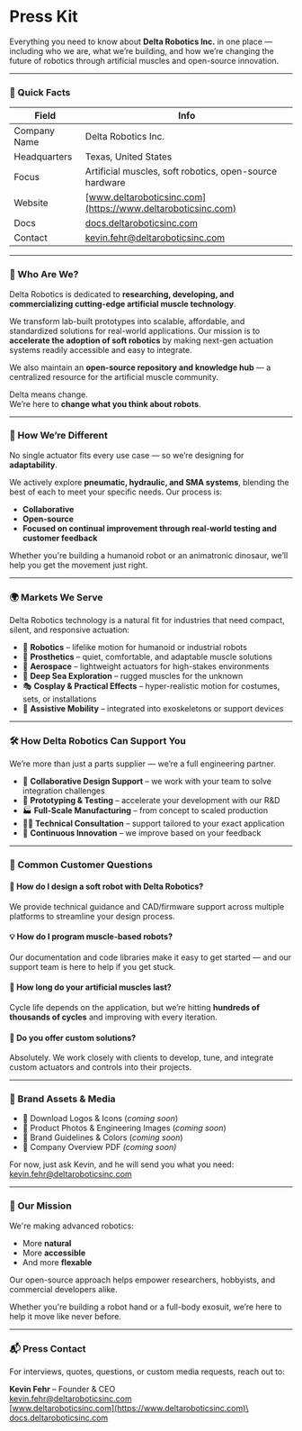 # Press Kit

Everything you need to know about **Delta Robotics Inc.** in one place — including who we are, what we’re building, and how we’re changing the future of robotics through artificial muscles and open-source innovation.

***

### 🔹 Quick Facts

| Field        | Info                                                                      |
| ------------ | ------------------------------------------------------------------------- |
| Company Name | Delta Robotics Inc.                                                       |
| Headquarters | Texas, United States                                                      |
| Focus        | Artificial muscles, soft robotics, open-source hardware                   |
| Website      | [www.deltaroboticsinc.com](https://www.deltaroboticsinc.com)              |
| Docs         | [docs.deltaroboticsinc.com](https://docs.deltaroboticsinc.com)            |
| Contact      | [kevin.fehr@deltaroboticsinc.com](mailto:kevin.fehr@deltaroboticsinc.com) |

***

### 🔺 Who Are We?

Delta Robotics is dedicated to **researching, developing, and commercializing cutting-edge artificial muscle technology**.

We transform lab-built prototypes into scalable, affordable, and standardized solutions for real-world applications. Our mission is to **accelerate the adoption of soft robotics** by making next-gen actuation systems readily accessible and easy to integrate.

We also maintain an **open-source repository and knowledge hub** — a centralized resource for the artificial muscle community.

Delta means change.\
We’re here to **change what you think about robots**.

***

### 🧠 How We’re Different

No single actuator fits every use case — so we’re designing for **adaptability**.

We actively explore **pneumatic, hydraulic, and SMA systems**, blending the best of each to meet your specific needs. Our process is:

* **Collaborative**
* **Open-source**
* **Focused on continual improvement through real-world testing and customer feedback**

Whether you're building a humanoid robot or an animatronic dinosaur, we’ll help you get the movement just right.

***

### 🌍 Markets We Serve

Delta Robotics technology is a natural fit for industries that need compact, silent, and responsive actuation:

* 🤖 **Robotics** – lifelike motion for humanoid or industrial robots
* 🦾 **Prosthetics** – quiet, comfortable, and adaptable muscle solutions
* 🚀 **Aerospace** – lightweight actuators for high-stakes environments
* 🌊 **Deep Sea Exploration** – rugged muscles for the unknown
* 🎭 **Cosplay & Practical Effects** – hyper-realistic motion for costumes, sets, or installations
* 🧍 **Assistive Mobility** – integrated into exoskeletons or support devices

***

### 🛠️ How Delta Robotics Can Support You

We’re more than just a parts supplier — we’re a full engineering partner.

* 🧩 **Collaborative Design Support** – we work with your team to solve integration challenges
* 🔬 **Prototyping & Testing** – accelerate your development with our R\&D
* 🏭 **Full-Scale Manufacturing** – from concept to scaled production
* 🧑‍🔧 **Technical Consultation** – support tailored to your exact application
* 🔄 **Continuous Innovation** – we improve based on your feedback

***

### 💬 Common Customer Questions

#### 🤔 How do I design a soft robot with Delta Robotics?

We provide technical guidance and CAD/firmware support across multiple platforms to streamline your design process.

#### 💡 How do I program muscle-based robots?

Our documentation and code libraries make it easy to get started — and our support team is here to help if you get stuck.

#### 🔁 How long do your artificial muscles last?

Cycle life depends on the application, but we’re hitting **hundreds of thousands of cycles** and improving with every iteration.

#### 🧪 Do you offer custom solutions?

Absolutely. We work closely with clients to develop, tune, and integrate custom actuators and controls into their projects.

***

### 🔗 Brand Assets & Media

* 🎨 Download Logos & Icons (_coming soon_)
* 📸 Product Photos & Engineering Images (_coming soon_)
* 📁 Brand Guidelines & Colors (_coming soon_)
* 📘 Company Overview PDF _(coming soon)_

For now, just ask Kevin, and he will send you what you need:\
[kevin.fehr@deltaroboticsinc.com](mailto:kevin.fehr@deltaroboticsinc.com)

***

### 🧠 Our Mission

We're making advanced robotics:

* More **natural**
* More **accessible**
* And more **flexable**

Our open-source approach helps empower researchers, hobbyists, and commercial developers alike.

Whether you're building a robot hand or a full-body exosuit, we’re here to help it move like never before.

***

### 📬 Press Contact

For interviews, quotes, questions, or custom media requests, reach out to:

**Kevin Fehr** – Founder & CEO\
[kevin.fehr@deltaroboticsinc.com](mailto:kevin.fehr@deltaroboticsinc.com)\
[www.deltaroboticsinc.com](https://www.deltaroboticsinc.com)\
[docs.deltaroboticsinc.com](https://docs.deltaroboticsinc.com)
